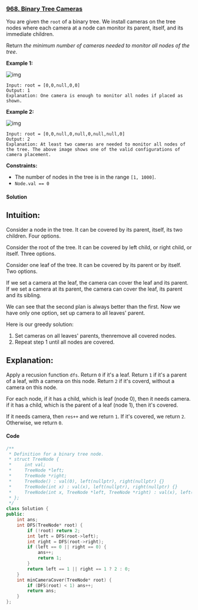 ### [968. Binary Tree Cameras](https://leetcode.com/problems/binary-tree-cameras/)

You are given the `root` of a binary tree. We install cameras on the tree nodes where each camera at a node can monitor its parent, itself, and its immediate children.

Return *the minimum number of cameras needed to monitor all nodes of the tree*.

 

**Example 1:**

![img](https://assets.leetcode.com/uploads/2018/12/29/bst_cameras_01.png)

```
Input: root = [0,0,null,0,0]
Output: 1
Explanation: One camera is enough to monitor all nodes if placed as shown.
```

**Example 2:**

![img](https://assets.leetcode.com/uploads/2018/12/29/bst_cameras_02.png)

```
Input: root = [0,0,null,0,null,0,null,null,0]
Output: 2
Explanation: At least two cameras are needed to monitor all nodes of the tree. The above image shows one of the valid configurations of camera placement.
```

 

**Constraints:**

- The number of nodes in the tree is in the range `[1, 1000]`.
- `Node.val == 0`

#### Solution

## **Intuition**:

Consider a node in the tree.
It can be covered by its parent, itself, its two children.
Four options.

Consider the root of the tree.
It can be covered by left child, or right child, or itself.
Three options.

Consider one leaf of the tree.
It can be covered by its parent or by itself.
Two options.

If we set a camera at the leaf, the camera can cover the leaf and its parent.
If we set a camera at its parent, the camera can cover the leaf, its parent and its sibling.

We can see that the second plan is always better than the first.
Now we have only one option, set up camera to all leaves' parent.

Here is our greedy solution:

1. Set cameras on all leaves' parents, thenremove all covered nodes.
2. Repeat step 1 until all nodes are covered.

## **Explanation**:

Apply a recusion function `dfs`.
Return `0` if it's a leaf.
Return `1` if it's a parent of a leaf, with a camera on this node.
Return `2` if it's coverd, without a camera on this node.

For each node,
if it has a child, which is leaf (node 0), then it needs camera.
if it has a child, which is the parent of a leaf (node 1), then it's covered.

If it needs camera, then `res++` and we return `1`.
If it's covered, we return `2`.
Otherwise, we return `0`.

#### Code

```c++
/**
 * Definition for a binary tree node.
 * struct TreeNode {
 *     int val;
 *     TreeNode *left;
 *     TreeNode *right;
 *     TreeNode() : val(0), left(nullptr), right(nullptr) {}
 *     TreeNode(int x) : val(x), left(nullptr), right(nullptr) {}
 *     TreeNode(int x, TreeNode *left, TreeNode *right) : val(x), left(left), right(right) {}
 * };
 */
class Solution {
public:
    int ans;
    int DFS(TreeNode* root) {
        if (!root) return 2;
        int left = DFS(root->left);
        int right = DFS(root->right);
        if (left == 0 || right == 0) {
            ans++;
            return 1;
        }
        return left == 1 || right == 1 ? 2 : 0;
    }
    int minCameraCover(TreeNode* root) {
        if (DFS(root) < 1) ans++;
        return ans;
    }
};
```




